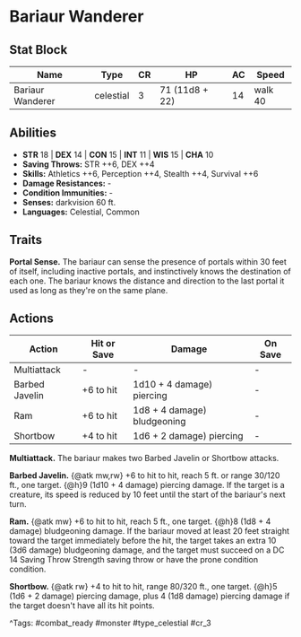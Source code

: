 # Bariaur Wanderer

## Stat Block

| Name | Type | CR | HP | AC | Speed |
|------|------|----|----|----|-------|
| Bariaur Wanderer | celestial | 3 | 71 (11d8 + 22) | 14 | walk 40 |

## Abilities

- **STR** 18 | **DEX** 14 | **CON** 15 | **INT** 11 | **WIS** 15 | **CHA** 10
- **Saving Throws:** STR ++6, DEX ++4  
- **Skills:** Athletics ++6, Perception ++4, Stealth ++4, Survival ++6  
- **Damage Resistances:** -  
- **Condition Immunities:** -  
- **Senses:** darkvision 60 ft.  
- **Languages:** Celestial, Common

## Traits

**Portal Sense.** The bariaur can sense the presence of portals within 30 feet of itself, including inactive portals, and instinctively knows the destination of each one. The bariaur knows the distance and direction to the last portal it used as long as they're on the same plane.


## Actions

| Action | Hit or Save | Damage | On Save |
|--------|--------------|--------|----------|
| Multiattack | - | - | - |
| Barbed Javelin | +6 to hit | 1d10 + 4 damage) piercing | - |
| Ram | +6 to hit | 1d8 + 4 damage) bludgeoning | - |
| Shortbow | +4 to hit | 1d6 + 2 damage) piercing | - |

**Multiattack.** The bariaur makes two Barbed Javelin or Shortbow attacks.

**Barbed Javelin.** {@atk mw,rw} +6 to hit to hit, reach 5 ft. or range 30/120 ft., one target. {@h}9 (1d10 + 4 damage) piercing damage. If the target is a creature, its speed is reduced by 10 feet until the start of the bariaur's next turn.

**Ram.** {@atk mw} +6 to hit to hit, reach 5 ft., one target. {@h}8 (1d8 + 4 damage) bludgeoning damage. If the bariaur moved at least 20 feet straight toward the target immediately before the hit, the target takes an extra 10 (3d6 damage) bludgeoning damage, and the target must succeed on a DC 14 Saving Throw Strength saving throw or have the prone condition condition.

**Shortbow.** {@atk rw} +4 to hit to hit, range 80/320 ft., one target. {@h}5 (1d6 + 2 damage) piercing damage, plus 4 (1d8 damage) piercing damage if the target doesn't have all its hit points.


^Tags: #combat_ready #monster #type_celestial #cr_3